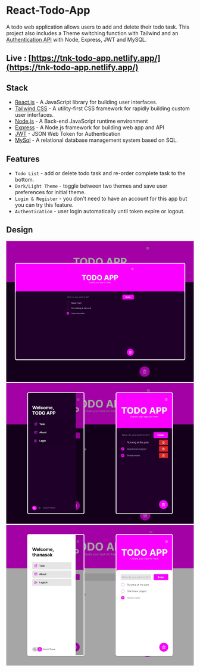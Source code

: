 # React-Todo-App

A todo web application allows users to add and delete their todo task. 
This project also includes a Theme switching function with Tailwind 
and an [Authentication API](https://github.com/Dope21/authentication-api) with Node, Express, JWT and MySQL. 

## Live : [https://tnk-todo-app.netlify.app/](https://tnk-todo-app.netlify.app/)

## Stack
- [React.js](https://reactjs.org/) - A JavaScript library for building user interfaces.
- [Tailwind CSS](https://tailwindcss.com/) - A utility-first CSS framework for rapidly building custom user interfaces.
- [Node.js](https://nodejs.org/) - A Back-end JavaScript runtime environment
- [Express](https://expressjs.com/) - A Node.js framework for building web app and API
- [JWT](https://jwt.io/) - JSON Web Token for Authentication
- [MySql](https://www.mysql.com/) - A relational database management system based on SQL.

## Features
- `Todo List` - add or delete todo task and re-order complete task to the bottom.
- `Dark/Light Theme` - toggle between two themes and save user preferences for initial theme.
- `Login & Register` - you don't need to have an account for this app but you can try this feature.
- `Authentication` - user login automatically until token expire or logout.

## Design

![Task-Page](public/design/tasks.png)
![Dark-Theme](public/design/dark-theme.png)
![Light-Theme](public/design/light-theme.png)
